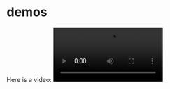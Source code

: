 # demos

Here is a video:
<video controls width="250">
  <source src="/mark-management/media/test-app.mp4" type="video/mp4" />
</video>

